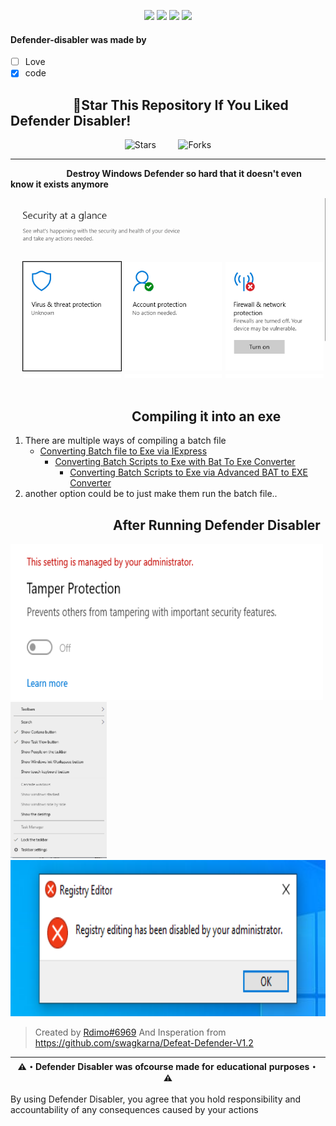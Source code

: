 <p align="center">
<img src="https://img.shields.io/github/languages/top/Rdimo/Defender-disabler?style=flat-square" </a>
<img src="https://img.shields.io/github/last-commit/Rdimo/Defender-disabler?style=flat-square" </a>
<img src="https://img.shields.io/github/stars/Rdimo/Defender-disabler?color=5ac18e&label=Stars&style=flat-square" </a>
<img src="https://img.shields.io/github/forks/Rdimo/Defender-disabler?color=5ac18e&label=Forks&style=flat-square" </a>
</p>

#### Defender-disabler was made by
- [ ] Love   
- [x] code

## ‎ ‎ ‎ ‎ ‎ ‎ ‎ ‎ ‎ ‎ ‎ ‎ ‎ ‎ ‎ ‎ ‎ ‎ ‎ ‎ 🌟Star This Repository If You Liked Defender Disabler!

<p align="center">
 <img alt="Stars" src="https://reporoster.com/stars/dark/Rdimo/Defender-disabler" width="450">
&nbsp; &nbsp; &nbsp; &nbsp;
 <img alt="Forks" src="https://reporoster.com/forks/dark/Rdimo/Defender-disabler" width="300">
</p>

---
**<div style="font-size:720">‎ ‎ ‎ ‎ ‎ ‎ ‎ ‎ ‎ ‎ ‎ ‎ ‎ ‎ ‎ ‎ ‎ ‎ ‎ ‎ ‎ ‎ ‎ ‎ ‎ ‎ ‎ Destroy Windows Defender so hard that it doesn't even know it exists anymore</div>**
<p align="center">
 <img src="https://raw.githubusercontent.com/Rdimo/images/master/Defender-Disabler/Screenshot%202021-10-14%20162401.png">
&nbsp; &nbsp; &nbsp; &nbsp;
</p>

## ‎ ‎ ‎ ‎ ‎ ‎ ‎ ‎ ‎ ‎ ‎ ‎ ‎ ‎ ‎ ‎ ‎ ‎ ‎ ‎ ‎ ‎ ‎ ‎ ‎ ‎ ‎ ‎ ‎ ‎ ‎ ‎ ‎ ‎ ‎ ‎ ‎ ‎ ‎ ‎Compiling it into an exe

1. There are multiple ways of compiling a batch file
   - [Converting Batch file to Exe via IExpress](https://adamtheautomator.com/bat-to-exe/#Converting_BAT_file_to_EXE_via_IExpress)
     - [Converting Batch Scripts to Exe with Bat To Exe Converter](https://adamtheautomator.com/bat-to-exe/#Converting_BAT_Scripts_to_EXE_with_Bat_To_Exe_Converter)
       - [Converting Batch Scripts to Exe via Advanced BAT to EXE Converter](https://adamtheautomator.com/bat-to-exe/#Converting_BAT_Scripts_to_EXE_via_Advanced_BAT_to_EXE_Converter)
2. another option could be to just make them run the batch file..
## ‎ ‎ ‎ ‎ ‎ ‎ ‎ ‎ ‎ ‎ ‎ ‎ ‎ ‎ ‎ ‎ ‎ ‎ ‎ ‎ ‎ ‎ ‎ ‎ ‎ ‎ ‎ ‎ ‎ ‎ ‎ ‎ ‎ After Running Defender Disabler

<p align="left">
   <img src="https://raw.githubusercontent.com/Rdimo/images/master/Defender-Disabler/Screenshot%202021-10-14%20162440.png" width=500px height=250px>
   <img src="https://raw.githubusercontent.com/Rdimo/images/master/Defender-Disabler/Screenshot%202021-10-14%20162325.png" height=250px>
   <img src="https://raw.githubusercontent.com/Rdimo/images/master/Defender-Disabler/Screenshot%202021-10-14%20162342.png" height=250px>
 </p>

> Created by [Rdimo#6969](https://rdimo.github.io/CheatAway) And Insperation from https://github.com/swagkarna/Defeat-Defender-V1.2

|⚠️・Defender Disabler was ofcourse made for educational purposes・⚠️|
|-------------------------------------------------|
By using Defender Disabler, you agree that you hold responsibility and accountability of any consequences caused by your actions
